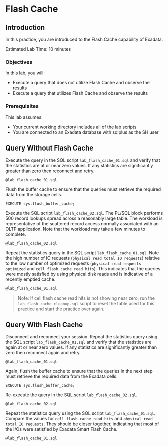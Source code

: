 # Flash Cache

## Introduction

In this practice, you are introduced to the Flash Cache capability of Exadata.

Estimated Lab Time: 10 minutes

### Objectives

In this lab, you will:
* Execute a query that does not utilize Flash Cache and observe the results
* Execute a query that utilizes Flash Cache and observe the results

### Prerequisites

This lab assumes:
* Your current working directory includes all of the lab scripts
* You are connected to an Exadata database with sqlplus as the SH user

## Query Without Flash Cache

Execute the query in the SQL script `lab_flash_cache_01.sql` and verify that the statistics are at or near zero values. If any statistics are significantly greater than zero then reconnect and retry.

    @lab_flash_cache_01.sql

Flush the buffer cache to ensure that the queries must retrieve the required data from the storage cells.

    EXECUTE sys.flush_buffer_cache;

Execute the SQL script `lab_flash_cache_02.sql`. The PL/SQL block performs 500 record lookups spread across a reasonably large table. The workload is representative of the scattered record access normally associated with an OLTP application. Note that the workload may take a few minutes to complete.

    @lab_flash_cache_02.sql

Repeat the statistics query in the SQL script `lab_flash_cache_01.sql`. Note the high number of IO requests (`physical read total IO requests`) relative to the low number of optimized requests (`physical read requests optimized` and `cell flash cache read hits`). This indicates that the queries were mostly satisfied by using physical disk reads and is indicative of a recently emptied cache.

    @lab_flash_cache_01.sql

> Note: If cell flash cache read hits is not showing near zero, run the `lab_flash_cache_cleanup.sql` script to reset the table used for this practice and start the practice over again.

## Query With Flash Cache

Disconnect and reconnect your session. Repeat the statistics query using the SQL script `lab_flash_cache_01.sql` and verify that the statistics are again at or near zero values. If any statistics are significantly greater than zero then reconnect again and retry.

    @lab_flash_cache_01.sql

Again, flush the buffer cache to ensure that the queries in the next step must retrieve the required data from the Exadata cells.

    EXECUTE sys.flush_buffer_cache;

Re-execute the query in the SQL script `lab_flash_cache_02.sql`.

    @lab_flash_cache_02.sql

Repeat the statistics query using the SQL script `lab_flash_cache_01.sql`. Compare the values for `cell flash cache read hits` and `physical read total IO requests`. They should be closer together, indicating that most of the I/Os were satisfied by Exadata Smart Flash Cache.

    @lab_flash_cache_01.sql